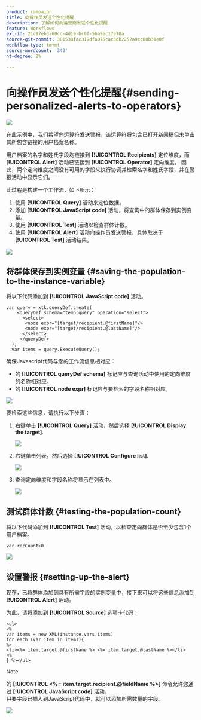 ```yaml
---
product: campaign
title: 向操作员发送个性化提醒
description: 了解如何向运营商发送个性化提醒
feature: Workflows
exl-id: 21c97eb3-60cd-4d19-bc0f-5ba9ec17e70a
source-git-commit: 381538fac319dfa075cac3db2252a9cc80b31e0f
workflow-type: tm+mt
source-wordcount: '343'
ht-degree: 2%

---
```


# 向操作员发送个性化提醒{#sending-personalized-alerts-to-operators}

![](../../assets/v7-only.svg)

在此示例中，我们希望向运算符发送警报，该运算符将包含已打开新闻稿但未单击其所包含链接的用户档案名称。

用户档案的名字和姓氏字段均链接到 **[!UICONTROL Recipients]** 定位维度，而 **[!UICONTROL Alert]** 活动已链接到 **[!UICONTROL Operator]** 定向维度。 因此，两个定向维度之间没有可用的字段来执行协调并检索名字和姓氏字段，并在警报活动中显示它们。

此过程是构建一个工作流，如下所示：

1. 使用 **[!UICONTROL Query]** 活动来定位数据。
1. 添加 **[!UICONTROL JavaScript code]** 活动，将查询中的群体保存到实例变量。
1. 使用 **[!UICONTROL Test]** 活动以检查群体计数。
1. 使用 **[!UICONTROL Alert]** 活动向操作员发送警报，具体取决于 **[!UICONTROL Test]** 活动结果。

![](assets/uc_operator_1.png)

## 将群体保存到实例变量 {#saving-the-population-to-the-instance-variable}

将以下代码添加到 **[!UICONTROL JavaScript code]** 活动。

```
var query = xtk.queryDef.create(  
    <queryDef schema="temp:query" operation="select">  
      <select>  
       <node expr="[target/recipient.@firstName]"/>  
       <node expr="[target/recipient.@lastName]"/>  
      </select>  
     </queryDef>  
  );  
  var items = query.ExecuteQuery();
```

确保Javascript代码与您的工作流信息相对应：

* 的 **[!UICONTROL queryDef schema]** 标记应与查询活动中使用的定向维度的名称相对应。
* 的 **[!UICONTROL node expr]** 标记应与要检索的字段名称相对应。

![](assets/uc_operator_3.png)

要检索这些信息，请执行以下步骤：

1. 右键单击 **[!UICONTROL Query]** 活动，然后选择 **[!UICONTROL Display the target]**.

   ![](assets/uc_operator_4.png)

1. 右键单击列表，然后选择 **[!UICONTROL Configure list]**.

   ![](assets/uc_operator_5.png)

1. 查询定向维度和字段名称将显示在列表中。

   ![](assets/uc_operator_6.png)

## 测试群体计数 {#testing-the-population-count}

将以下代码添加到 **[!UICONTROL Test]** 活动，以检查定向群体是否至少包含1个用户档案。

```
var.recCount>0
```

![](assets/uc_operator_7.png)

## 设置警报 {#setting-up-the-alert}

现在，已将群体添加到具有所需字段的实例变量中，接下来可以将这些信息添加到 **[!UICONTROL Alert]** 活动。

为此，请将添加到 **[!UICONTROL Source]** 选项卡代码：

```
<ul>
<%
var items = new XML(instance.vars.items)
for each (var item in items){
%>
<li><%= item.target.@firstName %> <%= item.target.@lastName %></li>
<%
} %></ul>
```

>[!NOTE]
>
>的 **[!UICONTROL <%= item.target.recipient.@fieldName %>]** 命令允许您通过 **[!UICONTROL JavaScript code]** 活动。\
>只要字段已插入到JavaScript代码中，就可以添加所需数量的字段。

![](assets/uc_operator_8.png)
